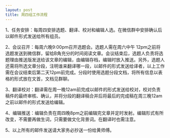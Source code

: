 ```yaml
---
layout: post
title: 周四组工作流程
---
```


1、任务安排：每周四安排选题、翻译、校对和编辑人选。在微信群中安排确认后以邮件形式发送给所有组员。



2、会议召开：每周六晚9:00pm召开选题会。选题人需在周六中午 12pm之前将选题发送到微信群，留给B角充分的时间阅读文章。会议结束后，选题人负责将选题理由推送版发送给该文章的编辑，由编辑存档，编辑时放入推送。另外，选题人还需将所选文章分段，注明谁来翻译哪一段，以邮件的形式发送给译者，以上工作需在会议结束后第二天12pm前完成。分段时使用选题分段文档，将所有信息以表格的形式放在文首，文档见群聊。



3、翻译校对：翻译需在周一晚12am前完成以邮件的形式发送给校对，校对负责稿件的最终审核、确认，并将分段的翻译稿合并后将最后的完成稿在周三晚12am之前以邮件的形式发送给编辑。



4、编辑推送：编辑负责在周四晚8pm之前编辑完文章并定时发射。编辑形式有所改变，不需要再做生词，只需要做文化背景词。在翻译时也需注意。



5、以上所有的邮件发送请大家务必抄送一份给黄师傅。

